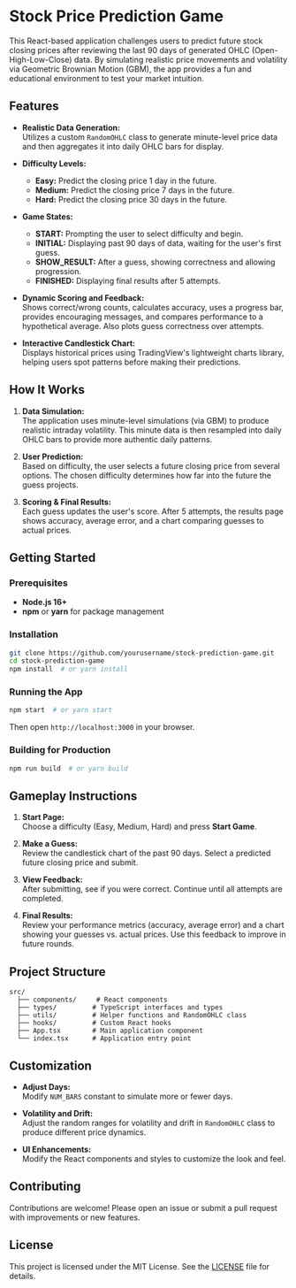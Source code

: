 # Stock Price Prediction Game

This React-based application challenges users to predict future stock closing prices after reviewing the last 90 days of generated OHLC (Open-High-Low-Close) data. By simulating realistic price movements and volatility via Geometric Brownian Motion (GBM), the app provides a fun and educational environment to test your market intuition.

## Features

- **Realistic Data Generation:**  
  Utilizes a custom `RandomOHLC` class to generate minute-level price data and then aggregates it into daily OHLC bars for display.

- **Difficulty Levels:**  
  - **Easy:** Predict the closing price 1 day in the future.
  - **Medium:** Predict the closing price 7 days in the future.
  - **Hard:** Predict the closing price 30 days in the future.

- **Game States:**  
  - **START:** Prompting the user to select difficulty and begin.
  - **INITIAL:** Displaying past 90 days of data, waiting for the user's first guess.
  - **SHOW_RESULT:** After a guess, showing correctness and allowing progression.
  - **FINISHED:** Displaying final results after 5 attempts.

- **Dynamic Scoring and Feedback:**  
  Shows correct/wrong counts, calculates accuracy, uses a progress bar, provides encouraging messages, and compares performance to a hypothetical average. Also plots guess correctness over attempts.

- **Interactive Candlestick Chart:**  
  Displays historical prices using TradingView's lightweight charts library, helping users spot patterns before making their predictions.

## How It Works

1. **Data Simulation:**  
   The application uses minute-level simulations (via GBM) to produce realistic intraday volatility. This minute data is then resampled into daily OHLC bars to provide more authentic daily patterns.

2. **User Prediction:**  
   Based on difficulty, the user selects a future closing price from several options. The chosen difficulty determines how far into the future the guess projects.

3. **Scoring & Final Results:**  
   Each guess updates the user's score. After 5 attempts, the results page shows accuracy, average error, and a chart comparing guesses to actual prices.

## Getting Started

### Prerequisites
- **Node.js 16+**
- **npm** or **yarn** for package management

### Installation
```bash
git clone https://github.com/yourusername/stock-prediction-game.git
cd stock-prediction-game
npm install  # or yarn install
```

### Running the App
```bash
npm start  # or yarn start
```
Then open `http://localhost:3000` in your browser.

### Building for Production
```bash
npm run build  # or yarn build
```

## Gameplay Instructions

1. **Start Page:**  
   Choose a difficulty (Easy, Medium, Hard) and press **Start Game**.

2. **Make a Guess:**  
   Review the candlestick chart of the past 90 days. Select a predicted future closing price and submit.

3. **View Feedback:**  
   After submitting, see if you were correct. Continue until all attempts are completed.

4. **Final Results:**  
   Review your performance metrics (accuracy, average error) and a chart showing your guesses vs. actual prices. Use this feedback to improve in future rounds.

## Project Structure

```
src/
  ├── components/     # React components
  ├── types/         # TypeScript interfaces and types
  ├── utils/         # Helper functions and RandomOHLC class
  ├── hooks/         # Custom React hooks
  ├── App.tsx        # Main application component
  └── index.tsx      # Application entry point
```

## Customization

- **Adjust Days:**  
  Modify `NUM_BARS` constant to simulate more or fewer days.
  
- **Volatility and Drift:**  
  Adjust the random ranges for volatility and drift in `RandomOHLC` class to produce different price dynamics.

- **UI Enhancements:**  
  Modify the React components and styles to customize the look and feel.

## Contributing

Contributions are welcome! Please open an issue or submit a pull request with improvements or new features.

## License

This project is licensed under the MIT License. See the [LICENSE](LICENSE) file for details.
